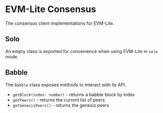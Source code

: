# EVM-Lite Consensus

The consensus client implementations for EVM-Lite.

## Solo

An empty class is exported for convenience when using EVM-Lite in `solo` mode.

## Babble

The `Babble` class exposes methods to interact with its API.

-   `getBlock(index: number)` - returns a babble block by index
-   `getPeers()` - returns the current list of peers
-   `getGenesisPeers()` - returns the genesis peers
